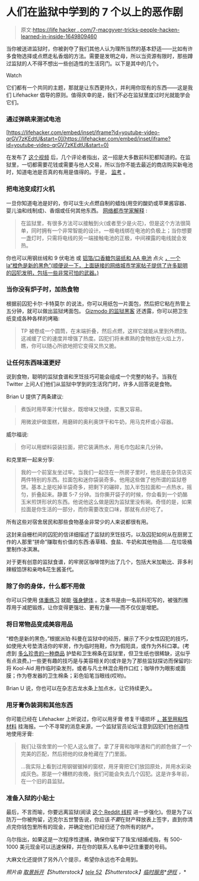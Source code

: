 # 人们在监狱中学到的 7 个以上的恶作剧

> 原文:[https://life hacker . com/7-macgyver-tricks-people-hacken-learned-in-inside-1649809460](https://lifehacker.com/7-macgyver-tricks-people-have-learned-in-prison-1649809460)

当你被送进监狱时，你被剥夺了我们其他人认为理所当然的基本舒适——比如有许多食物选择或点燃走私香烟的方法。需要是发明之母，所以当资源有限时，那些蹲过监狱的人不得不想出一些创造性的生活窍门。以下是其中的几个。

Watch

它们都有一个共同的主题，那就是让东西更持久，并利用你现有的东西——这是我们 Lifehacker 倡导的原则。值得庆幸的是，我们不必在监狱里度过时光就能学会它们。

### 通过弹跳来测试电池

 [https://lifehacker.com/embed/inset/iframe?id=youtube-video-qrGV7zKEdtU&start=0](https://lifehacker.com/embed/inset/iframe?id=youtube-video-qrGV7zKEdtU&start=0) 

在发布了 [这个视频](http://lifehacker.com/test-if-your-batteries-are-dead-by-dropping-them-on-a-h-1630525062) 后，几个评论者指出，这一招是大多数前科犯都知道的。在监狱里，一切都需要花钱或需要与他人交易，所以当你不能去最近的商店购买新电池时，知道电池是否真的有用是值得的。于是， [监考](http://nolaw97.wordpress.com/2010/06/06/215-prison-drop-test-retro/) 。

### 把电池变成打火机

一旦你知道电池是好的，你可以生火点燃自制的蜡烛(用空的酸奶或苹果酱容器、婴儿油和线制成)、香烟或任何其他东西。 [网络都市学家解释](http://weburbanist.com/2009/09/10/insane-prisoner-inventions-24-diy-prison-tools-weapons/) :

> 在监狱里，有很多方法可以接触到火(或者至少是火花)，但是这个方法很简单，同时拥有一个非常智能的设计。一根电线绑在电池的负极上；当你想要一盏灯时，只需将电线的另一端接触电池的正极，中间裸露的电线就会发热。

你也可以用钢丝绒和 9 伏电池 或 [铝箔/口香糖包装纸和 AA 电池](http://lifehacker.com/build-a-fire-without-matches-or-a-lighter-301944) 点火 [，一个 la“橙色是新的黑色”(顺便说一下，上面链接的网络城市学家帖子提供了许多聪明的囚犯发明，包括一些非常可怕的武器。)](http://lifehacker.com/build-a-fire-without-matches-or-a-lighter-301944)

### 当你没有炉子时，加热食物

根据前囚犯卡尔·卡特莫尔 的说法，你可以用纸包一片面包，然后把它粘在热管上五分钟，就可以做出监狱烤面包。 [Gizmodo 的监狱黑客](http://gizmodo.com/the-diy-wizards-of-san-quentin-5852733) 还透露，你可以把卫生纸变成各种各样的烤箱:

> TP 被卷成一个圆筒，在末端折叠，然后点燃，这样它就能从里到外燃烧。这减缓了它的速度并增强了热度。囚犯们将未煮熟的食物放在火焰上方，瞧，你可以随心所欲地把它变得又热又脆。

### 让任何东西味道更好

说到食物，聪明的监狱食谱和烹饪技巧可能会组成一个完整的帖子。当我在 Twitter 上问人们他们从监狱中学到的生活窍门时，许多人回答说是食物。

Brian U 提供了两条建议:

> 煮饭时用苹果汁代替水，既增味又快捷，实惠又容易。

> 用微波炉做蛋糕，用磨碎的奥利奥饼干和牛奶，用马克杯或小容器。

威尔福说:

> 你可以用塑料袋装拉面，把它装满热水，用毛巾包起来几分钟。

和克里斯一起来分享:

> 我的一个前室友坐过牢。当我们一起住在一所房子里时，他总是在杂货店买两件特别的东西。拉面包和迷你袋装奇多。他用这些做了他所谓的监狱卷饼。基本上是吃掉半袋奇多，把剩下的碾碎，加入半包拉面和一点热水，摇匀，折叠起来。静置 5-7 分钟。当你撕开袋子的时候，你会看到一个奶酪玉米煎饼形状的东西。他说他这么做是因为监狱里没有碗。奇怪的是，如果拉面是你生活的一部分，而你需要改变口味，那就有点好吃了。

所有这些对宿舍居民和那些食物基金非常少的人来说都很有用。

这封来自栅栏间的囚犯的信详细描述了监狱的烹饪技巧，以及囚犯如何从在厨房工作的人那里“拼命”赚取有价值的东西:香草精、食盐、牛奶和其他物品……在垃圾桶里制作冰淇淋。

对于更有创意的监狱食谱，的牢房区咖啡馆列出了几个，包括大米加勒比、菲多利辣椒馅饼和亲吻&花生酱圣代。

### 除了你的身体，什么都不用做

你可以只使用 [体重练习](http://lifehacker.com/how-to-get-a-complete-workout-with-nothing-but-your-bod-5839197) 就能 [强身健体](https://lifehacker.com/this-table-of-exercises-shows-you-how-to-get-fit-withou-1525971528) 。这本书是由一名前科犯写的，被强烈推荐用于减肥锻炼，让你变得更强壮、更有力量——而不仅仅是增肥。

### 将日常物品变成美容用品

“橙色是新的黑色，”根据派珀·科曼在监狱中的经历，展示了不少女性囚犯的技巧，如使用大号垫清洁你的牢房，作为临时拖鞋，作为假阳具，或作为外科口罩。(考虑到 [多么珍贵的一种商品](http://msmagazine.com/blog/2010/04/12/in-prison-toilet-paper-is-the-new-tampon/) 护垫和卫生棉条在监狱里，但卫生纸也很稀缺，这似乎有点浪费。)一些更有趣的技巧是与美容相关的(或许是为了那些监狱探访而保留的):将 Kool-Aid 用作临时染发剂，或者与凡士林混合用作口红；咖啡作为眼影或面膜；作为卷发器的卫生棉条；彩色铅笔当眼线(哎哟)。

Brian U 说，你也可以在杂志古龙水条上加点水，让它持续更久。

### 用牙膏伪装洞和其他东西

你可能已经在 Lifehacker 上听说过，你可以用牙膏 修复干墙损坏 [，甚至用粘性材料](http://lifehacker.com/ask-lifehacker-repairing-wall-damage-101798) 挂海报。一个不寻常的消息来源，一个监狱官员论坛注意到囚犯们也创造性地使用牙膏:

> 我们让宿舍里的一个犯人这么做了。拿了牙膏和咖啡渣和门的颜色做了一个完美的匹配，然后把他的纹身枪藏在了门里面。
> 
> …我实际上看到过用钢锯锯掉的窗棂，用牙膏把它们放回原处，并用水彩染成灰色。那是一个糟糕的夜晚，我们可能会失去几个囚犯。这是许多年前，在一个旧的县监狱。

### 准备入狱的小贴士

最后，不言而喻，你要远离监狱(阅读 [这个 Reddit 线程](http://www.reddit.com/r/reddit.com/comments/by00r/what_i_learned_in_jail_what_did_you_learn) 进一步强化)。但是为了以防万一你被拘留，迈克尔五世警告说，你应该*不要*在财产释放表上签字，直到你清点完你钱包里所有的现金，并确定他们已经归还了你所有的财产。

乌尔指出，如果这是一次程序性逮捕，确保你留下了珠宝/结婚戒指，有 500-1000 美元现金可以迅速保释，并在你的联系人名单中记住重要的号码。

大麻文化还提供了另外八个提示，希望你永远也不会用到。

*照片由* [*取景拆开*](http://www.shutterstock.com/pic-163027793/stock-photo-handcuffed-hands.html?src=csl_recent_image-2)*【Shutterstock】*[*tele 52*](http://www.shutterstock.com/pic-77782096/stock-vector-vector-wrench-and-screwdriver-xxl-icon.html?src=csl_recent_image-1)*【Shutterstock】*[*临时服务*](http://www.temporaryservices.org/recreated.html)*[*伊旺*](https://www.flickr.com/photos/qubodup/7706587626/sizes/l) *，**